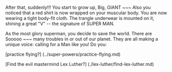 After that, suddenly!!! You start to grow up, Big, GIANT ~~~
Also you noticed that a red shirt is now wrapped on your muscular body.
You are now wearing a tight body-fit cloth.
The trangle underwear is mounted on it, shining a great "V"
-- the signature of SUPER MAN.

As the most glory superman, you decide to save the world.
There are Sooooo ~~~ many troubles in or out of our planet.
They are all making a unique voice:  calling for a Man like you! Do you:

[practice flying?] (../super-powers/practice-flying.md)

[Find the evil mastermind Lex Luther?] (./lex-luther/find-lex-luther.md)
